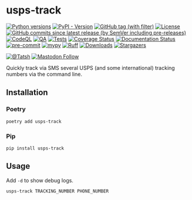 # usps-track

[![Python versions](https://img.shields.io/pypi/pyversions/usps-track.svg?color=blue&logo=python&logoColor=white)](https://www.python.org/)
[![PyPI - Version](https://img.shields.io/pypi/v/usps-track)](https://pypi.org/project/usps-track/)
[![GitHub tag (with filter)](https://img.shields.io/github/v/tag/Tatsh/usps-track)](https://github.com/Tatsh/usps-track/tags)
[![License](https://img.shields.io/github/license/Tatsh/usps-track)](https://github.com/Tatsh/usps-track/blob/master/LICENSE.txt)
[![GitHub commits since latest release (by SemVer including pre-releases)](https://img.shields.io/github/commits-since/Tatsh/usps-track/v0.0.2/master)](https://github.com/Tatsh/usps-track/compare/v0.0.2...master)
[![CodeQL](https://github.com/Tatsh/usps-track/actions/workflows/codeql.yml/badge.svg)](https://github.com/Tatsh/usps-track/actions/workflows/codeql.yml)
[![QA](https://github.com/Tatsh/usps-track/actions/workflows/qa.yml/badge.svg)](https://github.com/Tatsh/usps-track/actions/workflows/qa.yml)
[![Tests](https://github.com/Tatsh/usps-track/actions/workflows/tests.yml/badge.svg)](https://github.com/Tatsh/usps-track/actions/workflows/tests.yml)
[![Coverage Status](https://coveralls.io/repos/github/Tatsh/usps-track/badge.svg?branch=master)](https://coveralls.io/github/Tatsh/usps-track?branch=master)
[![Documentation Status](https://readthedocs.org/projects/usps-track/badge/?version=latest)](https://usps-track.readthedocs.org/?badge=latest)
[![pre-commit](https://img.shields.io/badge/pre--commit-enabled-brightgreen?logo=pre-commit&logoColor=white)](https://github.com/pre-commit/pre-commit)
[![mypy](https://www.mypy-lang.org/static/mypy_badge.svg)](http://mypy-lang.org/)
[![Ruff](https://img.shields.io/endpoint?url=https://raw.githubusercontent.com/astral-sh/ruff/main/assets/badge/v2.json)](https://github.com/astral-sh/ruff)
[![Downloads](https://static.pepy.tech/badge/usps-track/month)](https://pepy.tech/project/usps-track)
[![Stargazers](https://img.shields.io/github/stars/Tatsh/usps-track?logo=github&style=flat)](https://github.com/Tatsh/usps-track/stargazers)

[![@Tatsh](https://img.shields.io/badge/dynamic/json?url=https%3A%2F%2Fpublic.api.bsky.app%2Fxrpc%2Fapp.bsky.actor.getProfile%2F%3Factor%3Ddid%3Aplc%3Auq42idtvuccnmtl57nsucz72%26query%3D%24.followersCount%26style%3Dsocial%26logo%3Dbluesky%26label%3DFollow%2520%40Tatsh&query=%24.followersCount&style=social&logo=bluesky&label=Follow%20%40Tatsh)](https://bsky.app/profile/Tatsh.bsky.social)
[![Mastodon Follow](https://img.shields.io/mastodon/follow/109370961877277568?domain=hostux.social&style=social)](https://hostux.social/@Tatsh)

Quickly track via SMS several USPS (and some international) tracking numbers via the command line.

## Installation

### Poetry

```shell
poetry add usps-track
```

### Pip

```shell
pip install usps-track
```

## Usage

Add `-d` to show debug logs.

```shell
usps-track TRACKING_NUMBER PHONE_NUMBER
```
